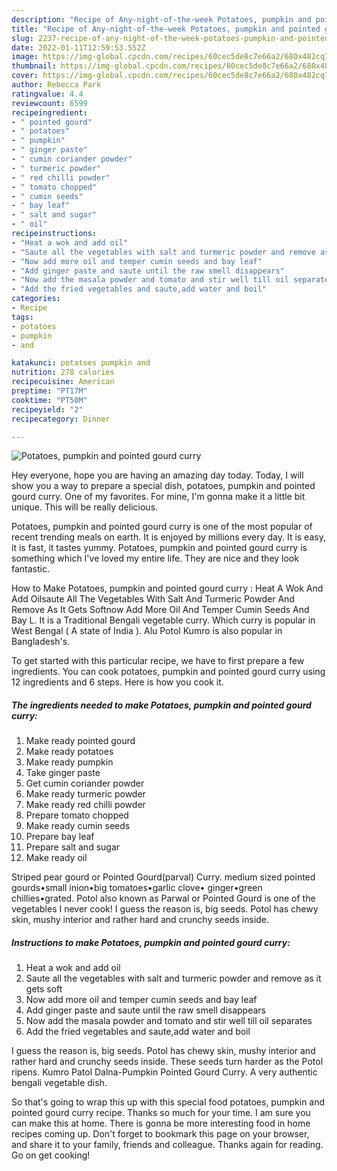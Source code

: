 ```yaml
---
description: "Recipe of Any-night-of-the-week Potatoes, pumpkin and pointed gourd curry"
title: "Recipe of Any-night-of-the-week Potatoes, pumpkin and pointed gourd curry"
slug: 2237-recipe-of-any-night-of-the-week-potatoes-pumpkin-and-pointed-gourd-curry
date: 2022-01-11T12:59:53.552Z
image: https://img-global.cpcdn.com/recipes/60cec5de8c7e66a2/680x482cq70/potatoes-pumpkin-and-pointed-gourd-curry-recipe-main-photo.jpg
thumbnail: https://img-global.cpcdn.com/recipes/60cec5de8c7e66a2/680x482cq70/potatoes-pumpkin-and-pointed-gourd-curry-recipe-main-photo.jpg
cover: https://img-global.cpcdn.com/recipes/60cec5de8c7e66a2/680x482cq70/potatoes-pumpkin-and-pointed-gourd-curry-recipe-main-photo.jpg
author: Rebecca Park
ratingvalue: 4.4
reviewcount: 6599
recipeingredient:
- " pointed gourd"
- " potatoes"
- " pumpkin"
- " ginger paste"
- " cumin coriander powder"
- " turmeric powder"
- " red chilli powder"
- " tomato chopped"
- " cumin seeds"
- " bay leaf"
- " salt and sugar"
- " oil"
recipeinstructions:
- "Heat a wok and add oil"
- "Saute all the vegetables with salt and turmeric powder and remove as it gets soft"
- "Now add more oil and temper cumin seeds and bay leaf"
- "Add ginger paste and saute until the raw smell disappears"
- "Now add the masala powder and tomato and stir well till oil separates"
- "Add the fried vegetables and saute,add water and boil"
categories:
- Recipe
tags:
- potatoes
- pumpkin
- and

katakunci: potatoes pumpkin and 
nutrition: 278 calories
recipecuisine: American
preptime: "PT17M"
cooktime: "PT50M"
recipeyield: "2"
recipecategory: Dinner

---
```



![Potatoes, pumpkin and pointed gourd curry](https://img-global.cpcdn.com/recipes/60cec5de8c7e66a2/680x482cq70/potatoes-pumpkin-and-pointed-gourd-curry-recipe-main-photo.jpg)

Hey everyone, hope you are having an amazing day today. Today, I will show you a way to prepare a special dish, potatoes, pumpkin and pointed gourd curry. One of my favorites. For mine, I'm gonna make it a little bit unique. This will be really delicious.

Potatoes, pumpkin and pointed gourd curry is one of the most popular of recent trending meals on earth. It is enjoyed by millions every day. It is easy, it is fast, it tastes yummy. Potatoes, pumpkin and pointed gourd curry is something which I've loved my entire life. They are nice and they look fantastic.

How to Make Potatoes, pumpkin and pointed gourd curry : Heat A Wok And Add Oilsaute All The Vegetables With Salt And Turmeric Powder And Remove As It Gets Softnow Add More Oil And Temper Cumin Seeds And Bay L. It is a Traditional Bengali vegetable curry. Which curry is popular in West Bengal ( A state of India ). Alu Potol Kumro is also popular in Bangladesh&#39;s.


To get started with this particular recipe, we have to first prepare a few ingredients. You can cook potatoes, pumpkin and pointed gourd curry using 12 ingredients and 6 steps. Here is how you cook it.

<!--inarticleads1-->

##### The ingredients needed to make Potatoes, pumpkin and pointed gourd curry:

1. Make ready  pointed gourd
1. Make ready  potatoes
1. Make ready  pumpkin
1. Take  ginger paste
1. Get  cumin coriander powder
1. Make ready  turmeric powder
1. Make ready  red chilli powder
1. Prepare  tomato chopped
1. Make ready  cumin seeds
1. Prepare  bay leaf
1. Prepare  salt and sugar
1. Make ready  oil


Striped pear gourd or Pointed Gourd(parval) Curry. medium sized pointed gourds•small inion•big tomatoes•garlic clove• ginger•green chillies•grated. Potol also known as Parwal or Pointed Gourd is one of the vegetables I never cook! I guess the reason is, big seeds. Potol has chewy skin, mushy interior and rather hard and crunchy seeds inside. 

<!--inarticleads2-->

##### Instructions to make Potatoes, pumpkin and pointed gourd curry:

1. Heat a wok and add oil
1. Saute all the vegetables with salt and turmeric powder and remove as it gets soft
1. Now add more oil and temper cumin seeds and bay leaf
1. Add ginger paste and saute until the raw smell disappears
1. Now add the masala powder and tomato and stir well till oil separates
1. Add the fried vegetables and saute,add water and boil


I guess the reason is, big seeds. Potol has chewy skin, mushy interior and rather hard and crunchy seeds inside. These seeds turn harder as the Potol ripens. Kumro Patol Dalna-Pumpkin Pointed Gourd Curry. A very authentic bengali vegetable dish. 

So that's going to wrap this up with this special food potatoes, pumpkin and pointed gourd curry recipe. Thanks so much for your time. I am sure you can make this at home. There is gonna be more interesting food in home recipes coming up. Don't forget to bookmark this page on your browser, and share it to your family, friends and colleague. Thanks again for reading. Go on get cooking!
